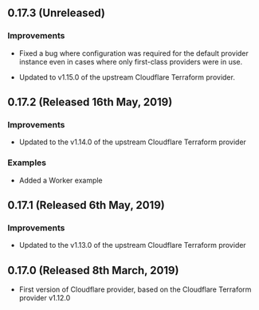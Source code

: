 ## 0.17.3 (Unreleased)

### Improvements

- Fixed a bug where configuration was required for the default provider instance
  even in cases where only first-class providers were in use.

- Updated to v1.15.0 of the upstream Cloudflare Terraform provider.

## 0.17.2 (Released 16th May, 2019)

### Improvements

- Updated to the v1.14.0 of the upstream Cloudflare Terraform provider

### Examples

- Added a Worker example


## 0.17.1 (Released 6th May, 2019)

### Improvements

- Updated to the v1.13.0 of the upstream Cloudflare Terraform provider

## 0.17.0 (Released 8th March, 2019)

- First version of Cloudflare provider, based on the Cloudflare Terraform provider v1.12.0
